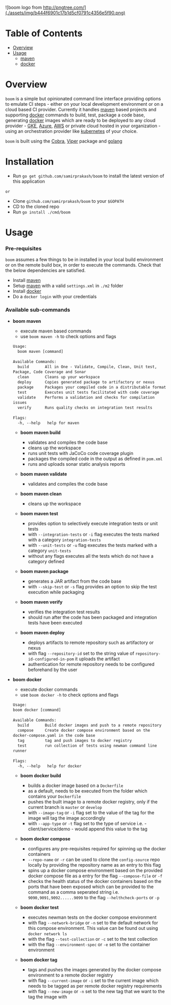 ![boom logo from http://pngtree.com/](./assets/img/b444f6901c17b1d5cf0791c4356e5f90.png)

# Table of Contents

- [Overview](#overview)
- [Usage](#Usage)
  * [maven](#maven)
  * [docker](#docker)

# Overview

`boom` is a simple but opinionated command line interface providing options to emulate CI steps - either on your local development environment or on a cloud based CI provider. Currently it handles [maven](https://maven.apache.org/) based projects and supporting [docker](https://www.docker.com/) commands to build, test, package a code base, generating [docker](https://www.docker.com/) images which are ready to be deployed to any cloud provider - [GKE](https://cloud.google.com/kubernetes-engine/), [Azure](https://portal.azure.com/), [AWS](https://aws.amazon.com/) or private cloud hosted in your organization - using an orchestration provider like [kubernetes](https://kubernetes.io/) of your choice.

`boom` is built using the [Cobra](https://github.com/spf13/cobra), [Viper](https://github.com/spf13/viper) package and [golang](https://golang.org/)

# Installation

* Run `go get github.com/samirprakash/boom` to install the latest version of this application

`or`

* Clone `github.com/samirprakash/boom` to your `$GOPATH`
* CD to the cloned repo
* Run `go install ./cmd/boom`

# Usage

### Pre-requisites

`boom` assumes a few things to be in installed in your local build environment or on the remote build box, in order to execute the commands. Check that the below dependencies are satisfied.

* Install [maven](https://maven.apache.org/)
* Setup [maven](https://maven.apache.org/) with a valid `settings.xml` in `./m2` folder
* Install [docker](https://www.docker.com/)
* Do a `docker login` with your credentials

### Available sub-commands
* __boom maven__
  - execute maven based commands
  - use `boom maven -h` to check options and flags
  ```  
  Usage:
    boom maven [command]

  Available Commands:
    build       All in One - Validate, Compile, Clean, Unit test, Package, Code Coverage and Sonar
    clean       Cleans up your workspace
    deploy      Copies generated package to artifactory or nexus
    package     Packages your compiled code in a distributable format
    test        Executes unit tests facilitated with code coverage
    validate    Performs a validation and checks for compilation issues
    verify      Runs quality checks on integration test results

  Flags:
    -h, --help   help for maven
  ```

  * __boom maven build__
    - validates and compiles the code base
    - cleans up the workspace
    - runs unit tests with JaCoCo code coverage plugin
    - packages the compiled code in the output as defined in `pom.xml`
    - runs and uploads sonar static analysis reports

  * __boom maven validate__
    - validates and compiles the code base
    
  * __boom maven clean__
    - cleans up the workspace

  * __boom maven test__
    - provides option to selectively execute integration tests or unit tests
    - with `--integration-tests` or `-i` flag executes the tests marked with a category `integration-tests`
    - with `--unit-tests` or `-u` flag executes the tests marked with a category `unit-tests`
    - without any flags executes all the tests which do not have a category defined

  * __boom maven package__
    - generates a JAR artifact from the code base
    - with `--skip-test` or `-s` flag provides an option to skip the test execution while packaging

  * __boom maven verify__
    - verifies the integration test results
    - should run after the code has been packaged and integration tests have been executed

  * __boom maven deploy__
    - deploys artifacts to remote repository such as artifactory or nexus
    - with flag `--repository-id` set to the string value of  `repository-id-configured-in-pom` it uploads the artifact
    - authentication for remote repository needs to be configured beforehand by the user

* __boom docker__
  - execute docker commands
  - use `boom docker -h` to check options and flags
  ```
  Usage:
  boom docker [command]

  Available Commands:
    build       Build docker images and push to a remote repository
    compose     Create docker compose environment based on the docker-compose.yaml in the code base
    tag         tag and push images to docker registry
    test        run collection of tests using newman command line runner

  Flags:
    -h, --help   help for docker
  ```

  * __boom docker build__
    - builds a docker image based on a `Dockerfile`
    - as a default, needs to be executed from the folder which contains your `Dockerfile`
    - pushes the built image to a remote docker registry, only if the current branch is `master` or `develop`
    - with `--image-tag` or `-i` flag set to the value of the tag for the image will tag the image accordingly
    - with `--app-type` or `-t` flag set to the type of service i.e. -  client/service/demo - would append this value to the tag

  * __boom docker compose__
    - configures any pre-requisites required for spinning up the docker containers
    - `--repo-name` or `-r` can be used to clone the `config-source` repo locally by providing the repository name as an entry to this flag
    - spins up a docker compose environment based on the provided docker compose file as a entry for the flag `--compose-file` or `-f`
    - checks the health status of the docker containers based on the ports that have been exposed which can be provided to the command as a comma seperated string i.e. `9090,9091,9092......9099` to the flag `--helthcheck-ports` or `-p`

  * __boom docker test__
    - executes newman tests on the docker compose environment
    - with flag `--network-bridge` or `-n` set to the default network for this compose environment. This value can be found out using `docker network ls`
    - with the flag `--test-collection` or `-c` set to the test collection
    - with the flag `--environment-spec` or `-e` set to the container environment

  * __boom docker tag__
    - tags and pushes the images generated by the docker compose environment to a remote docker registry
    - with flag `--current-image` or `-i` set to the current image which needs to be tagged as per remote docker registry requirements
    - with flag `--new-image` or `-n` set to the new tag that we want to the tag the image with

